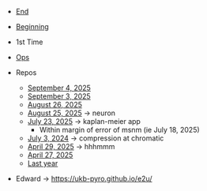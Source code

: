 - [End](https://ukb-dt.github.io/ai/)
- [Beginning](https://ukb-dt.github.io/si/)
- 1st Time
- [Ops](https://github.com/ukb-dt/ukb-dt)
- Repos
   - [September 4, 2025](https://github.com/eplnm/russian-doll)
   - [September 3, 2025](https://github.com/eplnm/dt-e-002) 
   - [August 26, 2025](https://github.com/cryo-pyro/pentads)  
   - [August 25, 2025](https://github.com/cryo-pyro/stat-dyn)  -> neuron
   - [July 23, 2025](https://github.com/abikesa/grok-tree) -> kaplan-meier app
      - Within margin of error of msnm (ie July 18, 2025) 
   - [July 3, 2024](https://github.com/eplnm/thankyou) -> compression at chromatic 
   - [April 29, 2025](https://github.com/ukb-pyro/ubuntu) -> hhhmmm 
   - [April 27, 2025](https://github.com/ukb-pyro/wikipedia) 
   - [Last year](https://github.com/eplnm/template)


- Edward -> https://ukb-pyro.github.io/e2u/


